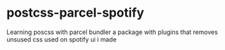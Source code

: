 # postcss-parcel-spotify
Learning poscss with parcel bundler a package with plugins that removes unsused css used on  spotify ui i made
